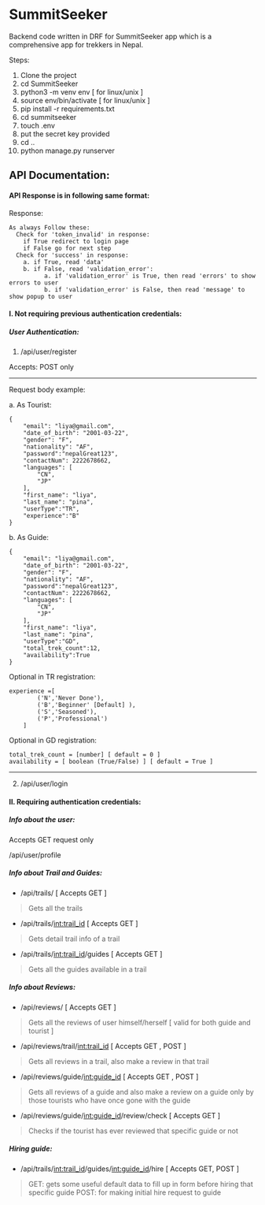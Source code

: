 # SummitSeeker
Backend code written in DRF for SummitSeeker app which is a comprehensive app for trekkers in Nepal.

Steps:
1. Clone the project
2. cd SummitSeeker
3. python3 -m venv env [ for linux/unix ]
4. source env/bin/activate [ for linux/unix ]
5. pip install -r requirements.txt
6. cd summitseeker
7. touch .env
8. put the secret key provided
9. cd ..
10. python manage.py runserver


## API Documentation:

#### API Response is in following same format:

Response:

```
As always Follow these:
  Check for 'token_invalid' in response:
    if True redirect to login page
    if False go for next step
  Check for 'success' in response:
    a. if True, read 'data'
    b. if False, read 'validation_error':
          a. if 'validation_error' is True, then read 'errors' to show errors to user
          b. if 'validation_error' is False, then read 'message' to show popup to user

```



#### I.  Not requiring previous authentication credentials:

##### User Authentication:

1. /api/user/register

Accepts: POST only

---

Request body example:

a. As Tourist:
```
{
    "email": "liya@gmail.com",
    "date_of_birth": "2001-03-22",
    "gender": "F",
    "nationality": "AF",
    "password":"nepalGreat123",
    "contactNum": 2222678662,
    "languages": [
        "CN",
        "JP"
    ],
    "first_name": "liya",
    "last_name": "pina",
    "userType":"TR",
    "experience":"B"
}
```

b. As Guide:
```
{
    "email": "liya@gmail.com",
    "date_of_birth": "2001-03-22",
    "gender": "F",
    "nationality": "AF",
    "password":"nepalGreat123",
    "contactNum": 2222678662,
    "languages": [
        "CN",
        "JP"
    ],
    "first_name": "liya",
    "last_name": "pina",
    "userType":"GD",
    "total_trek_count":12,
    "availability":True
}
```

Optional in TR registration:

```
experience =[
        ('N','Never Done'),
        ('B','Beginner' [Default] ),
        ('S','Seasoned'),
        ('P','Professional')
    ]
```

Optional in GD registration:

```
total_trek_count = [number] [ default = 0 ]
availability = [ boolean (True/False) ] [ default = True ]
```


---



2. /api/user/login

#### II. Requiring authentication credentials:

##### Info about the user:

Accepts GET request only

/api/user/profile



##### Info about Trail and Guides:

- /api/trails/ [ Accepts GET ] 
> Gets all the trails
- /api/trails/<int:trail_id> [ Accepts GET ]
> Gets detail trail info of a trail
- /api/trails/<int:trail_id>/guides [ Accepts GET ] 
> Gets all the guides available in a trail

##### Info about Reviews:

- /api/reviews/ [ Accepts GET ] 
> Gets all the reviews of user himself/herself [ valid for both guide and tourist ]
- /api/reviews/trail/<int:trail_id> [ Accepts GET , POST ]
> Gets all reviews in a trail, also make a review in that trail
- /api/reviews/guide/<int:guide_id> [ Accepts GET , POST ]
> Gets all reviews of a guide and also make a review on a guide only by those tourists who have once gone with the guide
- /api/reviews/guide/<int:guide_id>/review/check [ Accepts GET ]
> Checks if the tourist has ever reviewed that specific guide or not

##### Hiring guide:

- /api/trails/<int:trail_id>/guides/<int:guide_id>/hire [ Accepts GET, POST ] 
> GET: gets some useful default data to fill up in form before hiring that specific guide
> POST: for making initial hire request to guide
